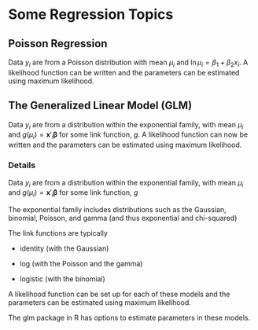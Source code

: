# Some Regression Topics

## Poisson Regression

Data $y_i$ are from a Poisson distribution with mean $\mu_i$ and $\ln{\mu_i}=\beta_1+\beta_2 x_i$.
A likelihood function can be written and the parameters can be estimated using maximum likelihood.

## The Generalized Linear Model (GLM)

Data $y_i$ are from a distribution within the exponential family, with mean $\mu_i$ and $g(\mu_i)=\textbf{x}'_i\boldsymbol{\beta}$ for some link function, $g$.
A likelihood function can now be written and the parameters can be estimated using maximum likelihood.

### Details

Data $y_i$ are from a distribution within the exponential family, with mean $\mu_i$ and $g(\mu_i)=\textbf{x}'_i\boldsymbol{\beta}$ for some link function, $g$ 

The exponential family includes distributions such as the Gaussian, binomial, Poisson, and gamma (and thus exponential and chi-squared)

The link functions are typically

- identity (with the Gaussian)

- log (with the Poisson and the gamma)

- logistic (with the binomial)

A likelihood function can be set up for each of these models and the parameters can be estimated using maximum likelihood.

The glm package in R has options to estimate parameters in these models.
